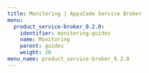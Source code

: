 ```yaml
---
title: Monitoring | AppsCode Service Broker
menu:
  product_service-broker_0.2.0:
    identifier: monitoring-guides
    name: Monitoring
    parent: guides
    weight: 20
menu_name: product_service-broker_0.2.0
---
```


